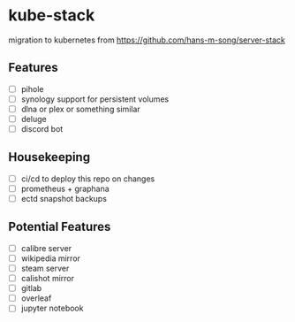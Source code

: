 # kube-stack

migration to kubernetes from https://github.com/hans-m-song/server-stack

## Features

- [ ] pihole
- [ ] synology support for persistent volumes
- [ ] dlna or plex or something similar
- [ ] deluge
- [ ] discord bot

## Housekeeping

- [ ] ci/cd to deploy this repo on changes
- [ ] prometheus + graphana
- [ ] ectd snapshot backups

## Potential Features

- [ ] calibre server
- [ ] wikipedia mirror
- [ ] steam server
- [ ] calishot mirror
- [ ] gitlab
- [ ] overleaf
- [ ] jupyter notebook
